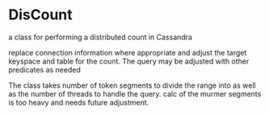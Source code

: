 # DisCount
a class for performing a distributed count in Cassandra

replace connection information where appropriate and adjust the target keyspace and table for the count. The query may be adjusted with other predicates as needed

The class takes number of token segments to divide the range into as well as the number of threads to handle the query. calc of the murmer segments is too heavy and needs future adjustment.
